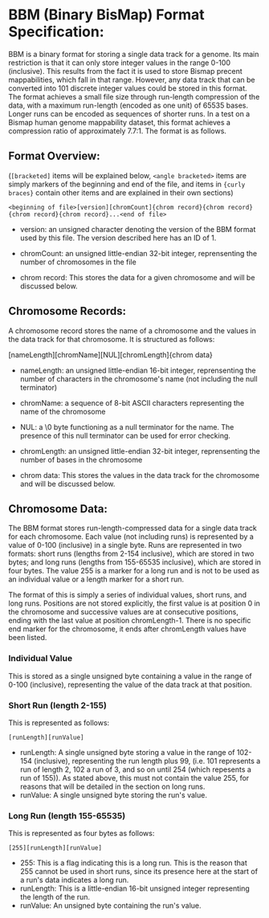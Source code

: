 # BBM (Binary BisMap) Format Specification:

BBM is a binary format for storing a single data track for a genome. Its main restriction is that it can only store integer values in the range 0-100 (inclusive). This results from the fact it is used to store Bismap precent mappabilities, which fall in that range. However, any data track that can be converted into 101 discrete integer values could be stored in this format. The format achieves a small file size through run-length compression of the data, with a maximum run-length (encoded as one unit) of 65535 bases. Longer runs can be encoded as sequences of shorter runs. In a test on a Bismap human genome mappability dataset, this format achieves a compression ratio of approximately 7.7:1. The format is as follows.

## Format Overview:

(`[bracketed]` items will be explained below, `<angle bracketed>` items are simply markers of the beginning and end of the file, and items in `{curly braces}` contain other items and are explained in their own sections)

```<beginning of file>[version][chromCount]{chrom record}{chrom record}{chrom record}{chrom record}...<end of file>```

* version: an unsigned character denoting the version of the BBM format used by this file. The version described here has an ID of 1.

* chromCount: an unsigned little-endian 32-bit integer, reprensenting the number of chromosomes in the file

* chrom record: This stores the data for a given chromosome and will be discussed below.

## Chromosome Records:

A chromosome record stores the name of a chromosome and the values in the data track for that chromosome. It is structured as follows:

[nameLength][chromName][NUL][chromLength]{chrom data}

* nameLength: an unsigned little-endian 16-bit integer, reprensenting the number of characters in the chromosome's name (not including the null terminator)

* chromName: a sequence of 8-bit ASCII characters representing the name of the chromosome

* NUL: a \0 byte functioning as a null terminator for the name. The presence of this null terminator can be used for error checking.

* chromLength: an unsigned little-endian 32-bit integer, reprensenting the number of bases in the chromosome

* chrom data: This stores the values in the data track for the chromosome and will be discussed below.

## Chromosome Data:

The BBM format stores run-length-compressed data for a single data track for each chromosome. Each value (not including runs) is represented by a value of 0-100 (inclusive) in a single byte. Runs are represented in two formats: short runs (lengths from 2-154 inclusive), which are stored in two bytes; and long runs (lengths from 155-65535 inclusive), which are stored in four bytes. The value 255 is a marker for a long run and is not to be used as an individual value or a length marker for a short run.

The format of this is simply a series of individual values, short runs, and long runs. Positions are not stored explicitly, the first value is at position 0 in the chromosome and successive values are at consecutive positions, ending with the last value at position chromLength-1. There is no specific end marker for the chromosome, it ends after chromLength values have been listed.

### Individual Value

This is stored as a single unsigned byte containing a value in the range of 0-100 (inclusive), representing the value of the data track at that position.

### Short Run (length 2-155)

This is represented as follows: 

```[runLength][runValue]```

* runLength: A single unsigned byte storing a value in the range of 102-154 (inclusive), representing the run length plus 99, (i.e. 101 represents a run of length 2, 102 a run of 3, and so on until 254 (which repesents a run of 155)). As stated above, this must not contain the value 255, for reasons that will be detailed in the section on long runs.
* runValue: A single unsigned byte storing the run's value.

### Long Run (length 155-65535)

This is represented as four bytes as follows:

```[255][runLength][runValue]```

 * 255: This is a flag indicating this is a long run. This is the reason that 255 cannot be used in short runs, since its presence here at the start of a run's data indicates a long run.
 * runLength: This is a little-endian 16-bit unsigned integer representing the length of the run. 
 * runValue: An unsigned byte containing the run's value.
